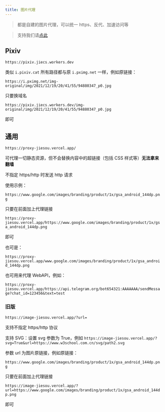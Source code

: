 ```yaml
---
title: 图片代理
---
```


> 都是自建的图片代理，可以统一 https、反代、加速访问等

> 支持我们请[点此](/donate.html)

## Pixiv

```
https://pixiv.jiecs.workers.dev
```

类似 `i.pixiv.cat` 所有路径都与原 `i.pximg.net` 一样，例如原链接：

`https://i.pximg.net/img-original/img/2021/12/19/20/41/55/94880347_p0.jpg`

只要换域名

`https://pixiv.jiecs.workers.dev/img-original/img/2021/12/19/20/41/55/94880347_p0.jpg`

即可


## 通用

```
https://proxy-jiesou.vercel.app/
```

可代理一切静态资源，但不会替换内容中的超链接（包括 CSS 样式等）**无法拿来翻墙**

不指定 https/http 时发送 http 请求

使用示例：

`https://www.google.com/images/branding/product/1x/gsa_android_144dp.png`

只要在前面加上代理链接

`https://proxy-jiesou.vercel.app/https://www.google.com/images/branding/product/1x/gsa_android_144dp.png`

即可

也可是：

`https://proxy-jiesou.vercel.app/www.google.com/images/branding/product/1x/gsa_android_144dp.png`

也可用来代理 WebAPI，例如：

`https://proxy-jiesou.vercel.app/https://api.telegram.org/bot654321:AAAAAAA/sendMessage?chat_id=123456&text=test`

### 旧版 <Badge text="已弃用" type="warning"/>

```
https://image-jiesou.vercel.app/?url=
```

支持不指定 https/http 协议

支持 SVG：设置 svg 参数为 True，例如 `https://image-jiesou.vercel.app/?svg=True&url=https://www.w3school.com.cn/svg/path2.svg`

参数 url 为图片原链接，例如原链接：

`https://www.google.com/images/branding/product/1x/gsa_android_144dp.png`

只要在前面加上代理链接

`https://image-jiesou.vercel.app/?url=https://www.google.com/images/branding/product/1x/gsa_android_144dp.png`

即可

